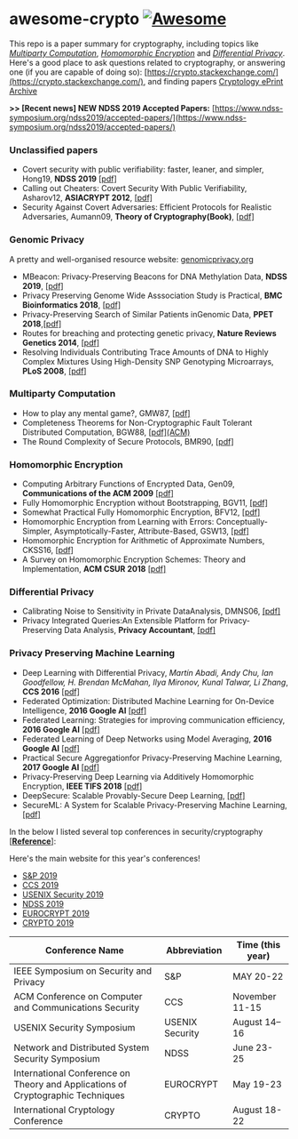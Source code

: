 # awesome-crypto [![Awesome](https://awesome.re/badge.svg)](https://awesome.re)

This repo is a paper summary for cryptography, including topics like [*Multiparty Computation*](https://en.wikipedia.org/wiki/Secure_multi-party_computation), [*Homomorphic Encryption*](https://en.wikipedia.org/wiki/Homomorphic_encryption) and [*Differential Privacy*](https://en.wikipedia.org/wiki/Differential_privacy). Here's a good place to ask questions related to cryptography, or answering one (if you are capable of doing so): [https://crypto.stackexchange.com/](https://crypto.stackexchange.com/), and finding papers [Cryptology ePrint Archive](https://eprint.iacr.org/)

**>> [Recent news] NEW NDSS 2019 Accepted Papers:** [https://www.ndss-symposium.org/ndss2019/accepted-papers/](https://www.ndss-symposium.org/ndss2019/accepted-papers/)

### Unclassified papers
- Covert security with public verifiability: faster, leaner, and simpler, Hong19, **NDSS 2019** [[pdf]](https://eprint.iacr.org/2018/1108.pdf)
- Calling out Cheaters: Covert Security With Public Verifiability, Asharov12, **ASIACRYPT 2012**, [[pdf]](https://eprint.iacr.org/2012/708.pdf)
- Security Against Covert Adversaries: Efficient Protocols for Realistic Adversaries, Aumann09, **Theory of Cryptography(Book)**, [[pdf]](https://eprint.iacr.org/2007/060.pdf)

### Genomic Privacy

A pretty and well-organised resource website: [genomicprivacy.org](https://genomeprivacy.org/publications/)

- MBeacon: Privacy-Preserving Beacons for DNA Methylation Data, **NDSS 2019**, [[pdf]](https://www.ndss-symposium.org/wp-content/uploads/2019/02/ndss2019_03A-2_Hagestedt_paper.pdf)
- Privacy Preserving Genome Wide Asssociation Study is Practical, **BMC Bioinformatics 2018**, [[pdf]](https://eprint.iacr.org/2017/955.pdf)
- Privacy-Preserving Search of Similar Patients inGenomic Data, **PPET 2018**,[[pdf]](https://www.petsymposium.org/2018/files/papers/issue4/popets-2018-0034.pdf)
- Routes for breaching and protecting genetic privacy, **Nature Reviews Genetics 2014**, [[pdf]](https://www.ncbi.nlm.nih.gov/pubmed/24805122)
- Resolving Individuals Contributing Trace Amounts of DNA to Highly Complex Mixtures Using High-Density SNP Genotyping Microarrays, **PLoS 2008**, [[pdf]](https://journals.plos.org/plosgenetics/article?id=10.1371/journal.pgen.1000167)



### Multiparty Computation
- How to play any mental game?, GMW87, [[pdf]](https://dl.acm.org/citation.cfm?id=28420)
- Completeness Theorems for Non-Cryptographic Fault Tolerant Distributed Computation, BGW88, [[pdf]\(ACM\)](https://dl.acm.org/citation.cfm?id=62213)
- The Round Complexity of Secure Protocols, BMR90, [[pdf]](http://web.cs.ucdavis.edu/~rogaway/papers/bmr90)

### Homomorphic Encryption

- Computing Arbitrary Functions of Encrypted Data, Gen09, **Communications of the ACM 2009** [[pdf]](https://crypto.stanford.edu/craig/easy-fhe.pdf)
- Fully Homomorphic Encryption without Bootstrapping, BGV11, [[pdf]](https://eprint.iacr.org/2011/277.pdf)
- Somewhat Practical Fully Homomorphic Encryption, BFV12, [[pdf]](https://pdfs.semanticscholar.org/531f/8e756ea280f093138788ee896b3fa8ca085a.pdf)
- Homomorphic Encryption from Learning with Errors: Conceptually-Simpler, Asymptotically-Faster, Attribute-Based, GSW13, [[pdf]](https://eprint.iacr.org/2013/340.pdf)
- Homomorphic Encryption for Arithmetic of Approximate Numbers, CKSS16, [[pdf]](https://eprint.iacr.org/2016/421.pdf)
- A Survey on Homomorphic Encryption Schemes: Theory and Implementation, **ACM CSUR 2018** [[pdf]](https://arxiv.org/pdf/1704.03578.pdf)

### Differential Privacy
- Calibrating Noise to Sensitivity in Private DataAnalysis, DMNS06, [[pdf]](http://people.csail.mit.edu/asmith/PS/sensitivity-tcc-final.pdf)
- Privacy Integrated Queries:An Extensible Platform for Privacy-Preserving Data Analysis, **Privacy Accountant**, [[pdf]](https://www.microsoft.com/en-us/research/wp-content/uploads/2010/09/pinq-CACM.pdf)

### Privacy Preserving Machine Learning
- Deep Learning with Differential Privacy, *Martín Abadi, Andy Chu, Ian Goodfellow, H. Brendan McMahan, Ilya Mironov, Kunal Talwar, Li Zhang*, **CCS 2016** [[pdf]](https://arxiv.org/pdf/1607.00133.pdf)
- Federated Optimization: Distributed Machine Learning for On-Device Intelligence, **2016 Google AI** [[pdf]](https://arxiv.org/pdf/1610.02527.pdf)
- Federated Learning: Strategies for improving communication efficiency, **2016 Google AI** [[pdf]](https://arxiv.org/pdf/1610.05492.pdf)
- Federated Learning of Deep Networks using Model Averaging, **2016 Google AI** [[pdf]](https://pdfs.semanticscholar.org/8b41/9080cd37bdc30872b76f405ef6a93eae3304.pdf)
- Practical Secure Aggregationfor Privacy-Preserving Machine Learning, **2017 Google AI** [[pdf]](https://acmccs.github.io/papers/p1175-bonawitzA.pdf)
- Privacy-Preserving Deep Learning via Additively Homomorphic Encryption, **IEEE TIFS 2018** [[pdf]](https://eprint.iacr.org/2017/715.pdf)
- DeepSecure: Scalable Provably-Secure Deep Learning, [[pdf]](https://arxiv.org/ftp/arxiv/papers/1705/1705.08963.pdf)
- SecureML: A System for Scalable Privacy-Preserving Machine Learning, [[pdf]](https://eprint.iacr.org/2017/396.pdf)


In the below I listed several top conferences in security/cryptography [[**Reference**]](http://faculty.cs.tamu.edu/guofei/sec_conf_stat.htm):

Here's the main website for this year's conferences!
- [S&P 2019](https://www.ieee-security.org/TC/SP2019/)
- [CCS 2019](https://www.sigsac.org/ccs/CCS2019/)
- [USENIX Security 2019](https://www.usenix.org/conference/usenixsecurity19)
- [NDSS 2019](https://www.ndss-symposium.org/ndss2019/)
- [EUROCRYPT 2019](https://eurocrypt.iacr.org/2019/)
- [CRYPTO 2019](https://crypto.iacr.org/2019/)

| Conference Name                                                                     | Abbreviation    |Time (this year)|
|-------------------------------------------------------------------------------------|-----------------|----------------|
| IEEE Symposium on Security and Privacy                                              | S&P             |MAY 20-22       |
| ACM Conference on Computer and Communications Security                              | CCS             |November 11-15  |
| USENIX Security Symposium                                                           | USENIX Security |August 14–16    |
| Network and Distributed System Security Symposium                                   | NDSS            |June 23-25      |
| International Conference on Theory and Applications of Cryptographic Techniques     | EUROCRYPT       |May 19-23       |
| International Cryptology Conference                                                 | CRYPTO          |August 18-22    |


